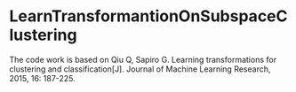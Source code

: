 # LearnTransformantionOnSubspaceClustering
The code work is based on Qiu Q, Sapiro G. Learning transformations for clustering and classification[J]. Journal of Machine Learning Research, 2015, 16: 187-225.

